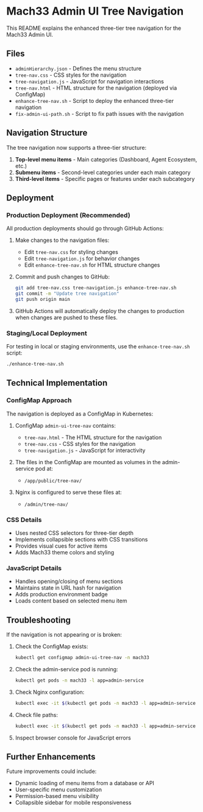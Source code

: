 # Mach33 Admin UI Tree Navigation

This README explains the enhanced three-tier tree navigation for the Mach33 Admin UI.

## Files

- `adminHierarchy.json` - Defines the menu structure
- `tree-nav.css` - CSS styles for the navigation
- `tree-navigation.js` - JavaScript for navigation interactions
- `tree-nav.html` - HTML structure for the navigation (deployed via ConfigMap)
- `enhance-tree-nav.sh` - Script to deploy the enhanced three-tier navigation
- `fix-admin-ui-path.sh` - Script to fix path issues with the navigation

## Navigation Structure

The tree navigation now supports a three-tier structure:
1. **Top-level menu items** - Main categories (Dashboard, Agent Ecosystem, etc.)
2. **Submenu items** - Second-level categories under each main category
3. **Third-level items** - Specific pages or features under each subcategory

## Deployment

### Production Deployment (Recommended)

All production deployments should go through GitHub Actions:

1. Make changes to the navigation files:
   - Edit `tree-nav.css` for styling changes
   - Edit `tree-navigation.js` for behavior changes
   - Edit `enhance-tree-nav.sh` for HTML structure changes

2. Commit and push changes to GitHub:
   ```bash
   git add tree-nav.css tree-navigation.js enhance-tree-nav.sh
   git commit -m "Update tree navigation"
   git push origin main
   ```

3. GitHub Actions will automatically deploy the changes to production when changes are pushed to these files.

### Staging/Local Deployment

For testing in local or staging environments, use the `enhance-tree-nav.sh` script:

```bash
./enhance-tree-nav.sh
```

## Technical Implementation

### ConfigMap Approach

The navigation is deployed as a ConfigMap in Kubernetes:

1. ConfigMap `admin-ui-tree-nav` contains:
   - `tree-nav.html` - The HTML structure for the navigation
   - `tree-nav.css` - CSS styles for the navigation
   - `tree-navigation.js` - JavaScript for interactivity

2. The files in the ConfigMap are mounted as volumes in the admin-service pod at:
   - `/app/public/tree-nav/`

3. Nginx is configured to serve these files at:
   - `/admin/tree-nav/`

### CSS Details

- Uses nested CSS selectors for three-tier depth
- Implements collapsible sections with CSS transitions
- Provides visual cues for active items
- Adds Mach33 theme colors and styling

### JavaScript Details

- Handles opening/closing of menu sections
- Maintains state in URL hash for navigation
- Adds production environment badge
- Loads content based on selected menu item

## Troubleshooting

If the navigation is not appearing or is broken:

1. Check the ConfigMap exists:
   ```bash
   kubectl get configmap admin-ui-tree-nav -n mach33
   ```

2. Check the admin-service pod is running:
   ```bash
   kubectl get pods -n mach33 -l app=admin-service
   ```

3. Check Nginx configuration:
   ```bash
   kubectl exec -it $(kubectl get pods -n mach33 -l app=admin-service -o jsonpath='{.items[0].metadata.name}') -n mach33 -- cat /etc/nginx/conf.d/default.conf
   ```

4. Check file paths:
   ```bash
   kubectl exec -it $(kubectl get pods -n mach33 -l app=admin-service -o jsonpath='{.items[0].metadata.name}') -n mach33 -- ls -la /app/public/tree-nav/
   ```

5. Inspect browser console for JavaScript errors

## Further Enhancements

Future improvements could include:
- Dynamic loading of menu items from a database or API
- User-specific menu customization
- Permission-based menu visibility
- Collapsible sidebar for mobile responsiveness 